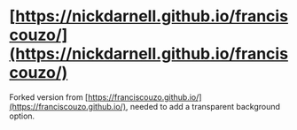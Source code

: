 # [https://nickdarnell.github.io/franciscouzo/](https://nickdarnell.github.io/franciscouzo/)

Forked version from [https://franciscouzo.github.io/](https://franciscouzo.github.io/), needed to add a transparent background option.

